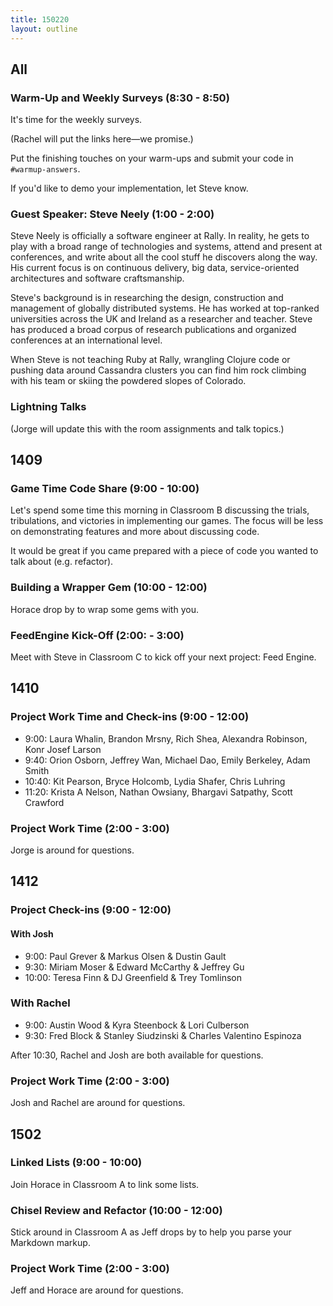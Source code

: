 ```yaml
---
title: 150220
layout: outline
---
```


## All

### Warm-Up and Weekly Surveys (8:30 - 8:50)

It's time for the weekly surveys.

(Rachel will put the links here—we promise.)

Put the finishing touches on your warm-ups and submit your code in `#warmup-answers`.

If you'd like to demo your implementation, let Steve know.

### Guest Speaker: Steve Neely (1:00 - 2:00)

Steve Neely is officially a software engineer at Rally. In reality, he gets to play with a broad range of technologies and systems, attend and present at conferences, and write about all the cool stuff he discovers along the way. His current focus is on continuous delivery, big data, service-oriented architectures and software craftsmanship.

Steve's background is in researching the design, construction and management of globally distributed systems. He has worked at top-ranked universities across the UK and Ireland as a researcher and teacher. Steve has produced a broad corpus of research publications and organized conferences at an international level.

When Steve is not teaching Ruby at Rally, wrangling Clojure code or pushing data around Cassandra clusters you can find him rock climbing with his team or skiing the powdered slopes of Colorado.

### Lightning Talks

(Jorge will update this with the room assignments and talk topics.)

## 1409

### Game Time Code Share (9:00 - 10:00)

Let's spend some time this morning in Classroom B discussing the trials, tribulations, and victories in implementing our games. The focus will be less on demonstrating features and more about discussing code.

It would be great if you came prepared with a piece of code you wanted to talk about (e.g. refactor).

### Building a Wrapper Gem (10:00 - 12:00)

Horace drop by to wrap some gems with you.

### FeedEngine Kick-Off (2:00: - 3:00)

Meet with Steve in Classroom C to kick off your next project: Feed Engine.

## 1410

### Project Work Time and Check-ins (9:00 - 12:00)

* 9:00: Laura Whalin, Brandon Mrsny, Rich Shea, Alexandra Robinson, Konr Josef Larson
* 9:40: Orion Osborn, Jeffrey Wan, Michael Dao, Emily Berkeley, Adam Smith
* 10:40: Kit Pearson, Bryce Holcomb, Lydia Shafer, Chris Luhring
* 11:20: Krista A Nelson, Nathan Owsiany, Bhargavi Satpathy, Scott Crawford

### Project Work Time (2:00 - 3:00)

Jorge is around for questions.

## 1412

### Project Check-ins (9:00 - 12:00)

#### With Josh

* 9:00: Paul Grever & Markus Olsen & Dustin Gault
* 9:30: Miriam Moser & Edward McCarthy & Jeffrey Gu
* 10:00: Teresa Finn & DJ Greenfield & Trey Tomlinson

### With Rachel

* 9:00: Austin Wood & Kyra Steenbock & Lori Culberson
* 9:30: Fred Block & Stanley Siudzinski & Charles Valentino Espinoza

After 10:30, Rachel and Josh are both available for questions.

### Project Work Time (2:00 - 3:00)

Josh and Rachel are around for questions.

## 1502

### Linked Lists (9:00 - 10:00)

Join Horace in Classroom A to link some lists.

### Chisel Review and Refactor (10:00 - 12:00)

Stick around in Classroom A as Jeff drops by to help you parse your Markdown markup.

### Project Work Time (2:00 - 3:00)

Jeff and Horace are around for questions.
